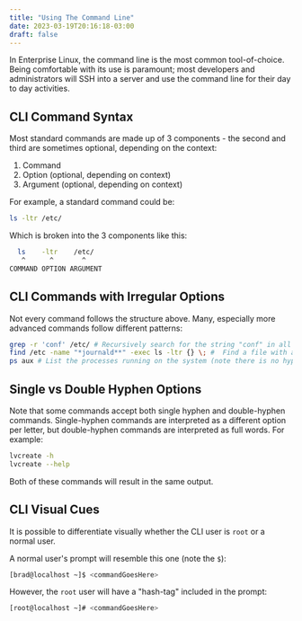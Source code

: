 ```yaml
---
title: "Using The Command Line"
date: 2023-03-19T20:16:18-03:00
draft: false 
---
```


In Enterprise Linux, the command line is the most common tool-of-choice.  Being comfortable with its use is paramount; most developers and administrators will SSH into a server and use the command line for their day to day activities.

## CLI Command Syntax

Most standard commands are made up of 3 components - the second and third are sometimes optional, depending on the context:

1) Command
2) Option (optional, depending on context)
3) Argument (optional, depending on context)

For example, a standard command could be:

``` bash
ls -ltr /etc/
```

Which is broken into the 3 components like this:


``` bash
  ls    -ltr    /etc/
   ^      ^       ^
COMMAND OPTION ARGUMENT

```

## CLI Commands with Irregular Options
Not every command follows the structure above.  Many, especially more advanced commands follow different patterns:
``` bash
grep -r 'conf' /etc/ # Recursively search for the string "conf" in all files in /etc
find /etc -name "*journald**" -exec ls -ltr {} \; #  Find a file with a name that contains "journald" and give a long listing to the filename 
ps aux # List the processes running on the system (note there is no hyphen used at all)
```

## Single vs Double Hyphen Options
Note that some commands accept both single hyphen and double-hyphen commands.  Single-hyphen commands are interpreted as a different option per letter, but double-hyphen commands are interpreted as full words.  For example:

``` bash
lvcreate -h
lvcreate --help
```

Both of these commands will result in the same output.

## CLI Visual Cues

It is possible to differentiate visually whether the CLI user is `root` or a normal user.

A normal user's prompt will resemble this one (note the `$`):

``` bash
[brad@localhost ~]$ <commandGoesHere>
```

However, the `root` user will have a "hash-tag" included in the prompt:

``` bash
[root@localhost ~]# <commandGoesHere>
```
